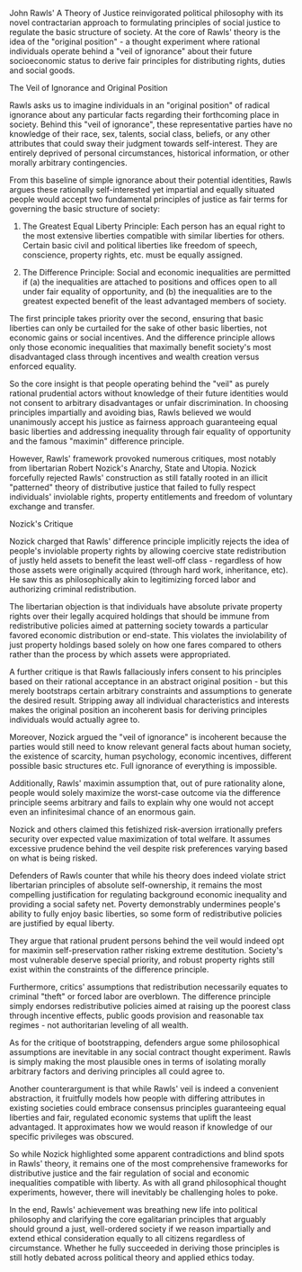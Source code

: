 

John Rawls' A Theory of Justice reinvigorated political philosophy with its novel contractarian approach to formulating principles of social justice to regulate the basic structure of society. At the core of Rawls' theory is the idea of the "original position" - a thought experiment where rational individuals operate behind a "veil of ignorance" about their future socioeconomic status to derive fair principles for distributing rights, duties and social goods.

The Veil of Ignorance and Original Position

Rawls asks us to imagine individuals in an "original position" of radical ignorance about any particular facts regarding their forthcoming place in society. Behind this "veil of ignorance", these representative parties have no knowledge of their race, sex, talents, social class, beliefs, or any other attributes that could sway their judgment towards self-interest. They are entirely deprived of personal circumstances, historical information, or other morally arbitrary contingencies.

From this baseline of simple ignorance about their potential identities, Rawls argues these rationally self-interested yet impartial and equally situated people would accept two fundamental principles of justice as fair terms for governing the basic structure of society:

1) The Greatest Equal Liberty Principle: Each person has an equal right to the most extensive liberties compatible with similar liberties for others. Certain basic civil and political liberties like freedom of speech, conscience, property rights, etc. must be equally assigned.

2) The Difference Principle: Social and economic inequalities are permitted if (a) the inequalities are attached to positions and offices open to all under fair equality of opportunity, and (b) the inequalities are to the greatest expected benefit of the least advantaged members of society.

The first principle takes priority over the second, ensuring that basic liberties can only be curtailed for the sake of other basic liberties, not economic gains or social incentives. And the difference principle allows only those economic inequalities that maximally benefit society's most disadvantaged class through incentives and wealth creation versus enforced equality.

So the core insight is that people operating behind the "veil" as purely rational prudential actors without knowledge of their future identities would not consent to arbitrary disadvantages or unfair discrimination. In choosing principles impartially and avoiding bias, Rawls believed we would unanimously accept his justice as fairness approach guaranteeing equal basic liberties and addressing inequality through fair equality of opportunity and the famous "maximin" difference principle.

However, Rawls' framework provoked numerous critiques, most notably from libertarian Robert Nozick's Anarchy, State and Utopia. Nozick forcefully rejected Rawls' construction as still fatally rooted in an illicit "patterned" theory of distributive justice that failed to fully respect individuals' inviolable rights, property entitlements and freedom of voluntary exchange and transfer.

Nozick's Critique

Nozick charged that Rawls' difference principle implicitly rejects the idea of people's inviolable property rights by allowing coercive state redistribution of justly held assets to benefit the least well-off class - regardless of how those assets were originally acquired (through hard work, inheritance, etc). He saw this as philosophically akin to legitimizing forced labor and authorizing criminal redistribution.

The libertarian objection is that individuals have absolute private property rights over their legally acquired holdings that should be immune from redistributive policies aimed at patterning society towards a particular favored economic distribution or end-state. This violates the inviolability of just property holdings based solely on how one fares compared to others rather than the process by which assets were appropriated.

A further critique is that Rawls fallaciously infers consent to his principles based on their rational acceptance in an abstract original position - but this merely bootstraps certain arbitrary constraints and assumptions to generate the desired result. Stripping away all individual characteristics and interests makes the original position an incoherent basis for deriving principles individuals would actually agree to.

Moreover, Nozick argued the "veil of ignorance" is incoherent because the parties would still need to know relevant general facts about human society, the existence of scarcity, human psychology, economic incentives, different possible basic structures etc. Full ignorance of everything is impossible.

Additionally, Rawls' maximin assumption that, out of pure rationality alone, people would solely maximize the worst-case outcome via the difference principle seems arbitrary and fails to explain why one would not accept even an infinitesimal chance of an enormous gain.

Nozick and others claimed this fetishized risk-aversion irrationally prefers security over expected value maximization of total welfare. It assumes excessive prudence behind the veil despite risk preferences varying based on what is being risked.

Defenders of Rawls counter that while his theory does indeed violate strict libertarian principles of absolute self-ownership, it remains the most compelling justification for regulating background economic inequality and providing a social safety net. Poverty demonstrably undermines people's ability to fully enjoy basic liberties, so some form of redistributive policies are justified by equal liberty.

They argue that rational prudent persons behind the veil would indeed opt for maximin self-preservation rather risking extreme destitution. Society's most vulnerable deserve special priority, and robust property rights still exist within the constraints of the difference principle.

Furthermore, critics' assumptions that redistribution necessarily equates to criminal "theft" or forced labor are overblown. The difference principle simply endorses redistributive policies aimed at raising up the poorest class through incentive effects, public goods provision and reasonable tax regimes - not authoritarian leveling of all wealth.

As for the critique of bootstrapping, defenders argue some philosophical assumptions are inevitable in any social contract thought experiment. Rawls is simply making the most plausible ones in terms of isolating morally arbitrary factors and deriving principles all could agree to.

Another counterargument is that while Rawls' veil is indeed a convenient abstraction, it fruitfully models how people with differing attributes in existing societies could embrace consensus principles guaranteeing equal liberties and fair, regulated economic systems that uplift the least advantaged. It approximates how we would reason if knowledge of our specific privileges was obscured.

So while Nozick highlighted some apparent contradictions and blind spots in Rawls' theory, it remains one of the most comprehensive frameworks for distributive justice and the fair regulation of social and economic inequalities compatible with liberty. As with all grand philosophical thought experiments, however, there will inevitably be challenging holes to poke.

In the end, Rawls' achievement was breathing new life into political philosophy and clarifying the core egalitarian principles that arguably should ground a just, well-ordered society if we reason impartially and extend ethical consideration equally to all citizens regardless of circumstance. Whether he fully succeeded in deriving those principles is still hotly debated across political theory and applied ethics today.